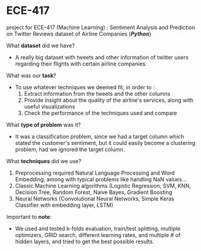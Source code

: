 # ECE-417
project for ECE-417 (Machine Learning) : Sentiment Analysis and Prediction on Twitter Reviews dataset of Airline Companies (**_Python_**)

What **dataset** did we have? 
* A really big dataset with tweets and other information of twitter users regarding their flights with certain airline companies.

What was our **task**?
* To use whatever techniques we deemed fit, in order to :
  1. Extract information from the tweets and the other columns
  2. Provide insight about the quality of the airline's services, along with useful visualizations
  3. Check the performance of the techniques used and compare
    
What **type of problem** was it?
* It was a classification problem, since we had a target column which stated the customer's sentiment, 
  but it could easily become a clustering problem, had we ignored the target column.
    
What **techniques** did we use?
  1. Preprocessing required Natural Language Processing and Word Embedding, among with typical problems like handling NaN values...
  2. Classic Machine Learning algorithms (Logistic Regression, SVM, KNN, Decision Tree, Random Forest, Naive Bayes, Gradient Boosting
  3. Neural Networks (Convolutional Neural Networks, Simple Keras Classifier with embedding layer, LSTM)
  
  
  
Important to **note**:
* We used and tested k-folds evaluation, train/test splitting, multiple optimizers, GRID search, 
    different learning rates, and multiple # of hidden layers, and tried to get the best possible results. 
